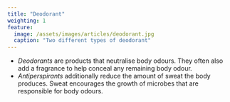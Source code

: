 ```yaml
---
title: "Deodorant"
weighting: 1
feature:
  image: /assets/images/articles/deodorant.jpg
  caption: "Two different types of deodorant"
---
```


- *Deodorants* are products that neutralise body odours. They often also add a fragrance to help conceal any remaining body odour.
- *Antiperspirants* additionally reduce the amount of sweat the body produces. Sweat encourages the growth of microbes that are responsible for body odours.
